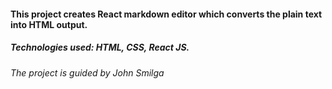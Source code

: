 #### This project creates React markdown editor which converts the plain text into HTML output.

##### Technologies used: HTML, CSS, React JS.

###### The project is guided by John Smilga


